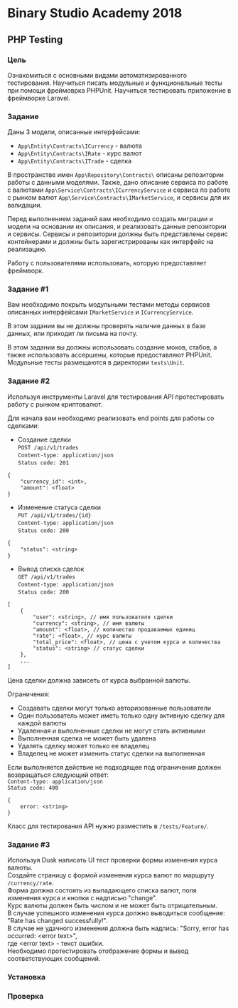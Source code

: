 # Binary Studio Academy 2018

## PHP Testing

### Цель

Ознакомиться с основными видами автоматизированного тестирования.
Научиться писать модульные и функциональные тесты при помощи фреймоврка PHPUnit.
Научиться тестировать приложение в фреймворке Laravel.

### Задание

Даны 3 модели, описанные интерфейсами: 
- `App\Entity\Contracts\ICurrency` - валюта
- `App\Entity\Contracts\IRate`  - курс валют
- `App\Entity\Contracts\ITrade` - сделка

В пространстве имен `App\Repository\Contracts\` описаны репозитории работы с данными моделями.
Также, дано описание сервиса по работе с валютами `App\Service\Contracts\ICurrencyService` 
и сервиса по работе с рынком валют `App\Service\Contracts\IMarketService`, и сервисы для их валидации. 

Перед выполнением заданий вам необходимо создать миграции и модели на основании их описания, 
и реализовать данные репозитории и сервисы. Сервисы и репозитории должны быть представлены сервис контейнерами 
и должны быть зарегистрированы как интерфейс на реализацию.

Работу с пользователями использовать, которую предоставляет фреймворк.

### Задание #1

Вам необходимо покрыть модульными тестами методы сервисов описанных интерфейсами `IMarketService` и `ICurrencyService`.

В этом задании вы не должны проверять наличие данных в базе данных, или приходит ли письма на почту.

В этом задании вы должны использовать создание моков, стабов, а также использовать ассершены, которые предоставляют PHPUnit.
Модульные тесты размещаются в директории `tests\Unit`.

### Задание #2

Используя инструменты Laravel для тестирования API протестировать работу с рынком криптовалют.<br>

Для начала вам необходимо реализовать end points для работы со сделками:

- Создание сделки<br>
`POST /api/v1/trades` <br>
`Content-type: application/json`<br>
`Status code: 201`<br>
```
{ 
    "currency_id": <int>,
    "amount": <float>
}
```
- Изменение статуса сделки<br>
`PUT /api/v1/trades/{id}`<br> 
`Content-type: application/json`<br>
`Status code: 200`<br>
```
{ 
    "status": <string>
}
```
- Вывод списка сделок<br>
`GET /api/v1/trades`<br> 
`Content-type: application/json`<br> 
`Status code: 200`<br>
```
[
    { 
        "user": <string>, // имя пользователя сделки
        "currency": <string>, // имя валюты
        "amount": <float>, // количество продаваемых единиц
        "rate": <float>, // курс валюты
        "total_price": <float>, // цена с учетом курса и количества
        "status": <string> // статус сделки
    },
    ...
]
```

Цена сделки должна зависеть от курса выбранной валюты.

Ограничения:
- Создавать сделки могут только авторизованные пользователи
- Один пользователь может иметь только одну активную сделку для каждой валюты
- Удаленная и выполненные сделки не могут стать активными
- Выполненная сделка не может быть удалена
- Удалять сделку может только ее владелец
- Владелец не может изменить статус сделки на выполненная

Если выполняется действие не подходящее под ограничения должен возвращаться следующий ответ:<br>
`Content-type: application/json`<br>
`Status code: 400`<br>
```
{ 
    error: <string>
}
```

Класс для тестирования API нужно разместить в `/tests/Feature/`.

### Задание #3

Используя Dusk написать UI тест проверки формы изменения курса валюты.<br>
Создайте страницу с формой изменения курса валют по маршруту `/currency/rate`.<br>
Форма должна состоять из выпадающего списка валют, поля изменения курса и кнопки с надписью "change".<br>
Курс валюты должен быть числом и не может быть отрицательным. <br>
В случае успешного изменения курса должно выводиться сообщение: "Rate has changed successfully!".<br>
В случае не удачного изменения должна быть надпись: "Sorry, error has occurred: &lt;error text&gt;",<br>
где &lt;error text&gt; - текст ошибки.<br>
Необходимо протестировать отображение формы и вывод соответствующих сообщений.

### Установка

### Проверка


